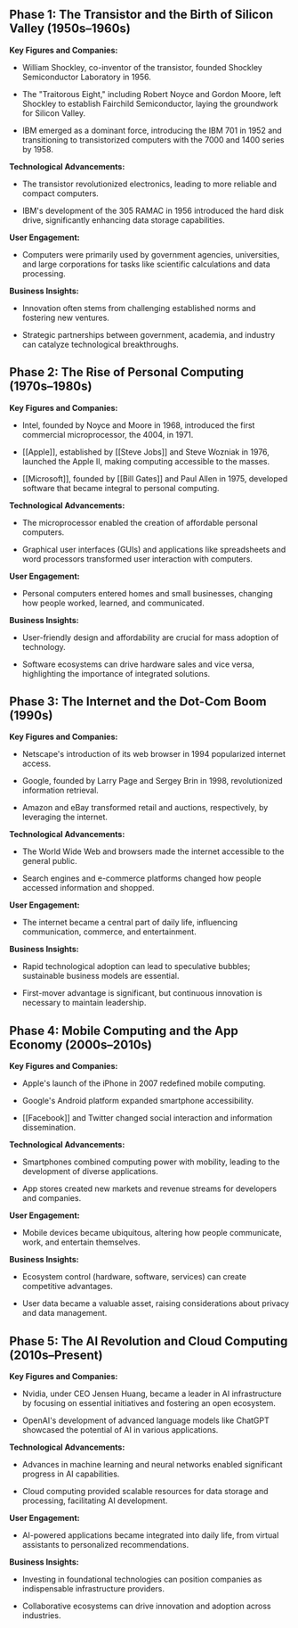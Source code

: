 
## Phase 1: The Transistor and the Birth of Silicon Valley (1950s–1960s)

**Key Figures and Companies:**

- William Shockley, co-inventor of the transistor, founded Shockley Semiconductor Laboratory in 1956.
    
- The "Traitorous Eight," including Robert Noyce and Gordon Moore, left Shockley to establish Fairchild Semiconductor, laying the groundwork for Silicon Valley.
    
- IBM emerged as a dominant force, introducing the IBM 701 in 1952 and transitioning to transistorized computers with the 7000 and 1400 series by 1958.
    

**Technological Advancements:**

- The transistor revolutionized electronics, leading to more reliable and compact computers.
    
- IBM's development of the 305 RAMAC in 1956 introduced the hard disk drive, significantly enhancing data storage capabilities.
    

**User Engagement:**

- Computers were primarily used by government agencies, universities, and large corporations for tasks like scientific calculations and data processing.
    

**Business Insights:**

- Innovation often stems from challenging established norms and fostering new ventures.
    
- Strategic partnerships between government, academia, and industry can catalyze technological breakthroughs.
    

## Phase 2: The Rise of Personal Computing (1970s–1980s)

**Key Figures and Companies:**

- Intel, founded by Noyce and Moore in 1968, introduced the first commercial microprocessor, the 4004, in 1971.
    
- [[Apple]], established by [[Steve Jobs]] and Steve Wozniak in 1976, launched the Apple II, making computing accessible to the masses.
    
- [[Microsoft]], founded by [[Bill Gates]] and Paul Allen in 1975, developed software that became integral to personal computing.
    

**Technological Advancements:**

- The microprocessor enabled the creation of affordable personal computers.
    
- Graphical user interfaces (GUIs) and applications like spreadsheets and word processors transformed user interaction with computers.
    

**User Engagement:**

- Personal computers entered homes and small businesses, changing how people worked, learned, and communicated.
    

**Business Insights:**

- User-friendly design and affordability are crucial for mass adoption of technology.
    
- Software ecosystems can drive hardware sales and vice versa, highlighting the importance of integrated solutions.
    

## Phase 3: The Internet and the Dot-Com Boom (1990s)

**Key Figures and Companies:**

- Netscape's introduction of its web browser in 1994 popularized internet access.
    
- Google, founded by Larry Page and Sergey Brin in 1998, revolutionized information retrieval.
    
- Amazon and eBay transformed retail and auctions, respectively, by leveraging the internet.
    

**Technological Advancements:**

- The World Wide Web and browsers made the internet accessible to the general public.
    
- Search engines and e-commerce platforms changed how people accessed information and shopped.
    

**User Engagement:**

- The internet became a central part of daily life, influencing communication, commerce, and entertainment.
    

**Business Insights:**

- Rapid technological adoption can lead to speculative bubbles; sustainable business models are essential.
    
- First-mover advantage is significant, but continuous innovation is necessary to maintain leadership.
    

## Phase 4: Mobile Computing and the App Economy (2000s–2010s)

**Key Figures and Companies:**

- Apple's launch of the iPhone in 2007 redefined mobile computing.
    
- Google's Android platform expanded smartphone accessibility.
    
- [[Facebook]] and Twitter changed social interaction and information dissemination.
    

**Technological Advancements:**

- Smartphones combined computing power with mobility, leading to the development of diverse applications.
    
- App stores created new markets and revenue streams for developers and companies.
    

**User Engagement:**

- Mobile devices became ubiquitous, altering how people communicate, work, and entertain themselves.
    

**Business Insights:**

- Ecosystem control (hardware, software, services) can create competitive advantages.
    
- User data became a valuable asset, raising considerations about privacy and data management.
    

## Phase 5: The AI Revolution and Cloud Computing (2010s–Present)

**Key Figures and Companies:**

- Nvidia, under CEO Jensen Huang, became a leader in AI infrastructure by focusing on essential initiatives and fostering an open ecosystem.
    
- OpenAI's development of advanced language models like ChatGPT showcased the potential of AI in various applications.
    

**Technological Advancements:**

- Advances in machine learning and neural networks enabled significant progress in AI capabilities.
    
- Cloud computing provided scalable resources for data storage and processing, facilitating AI development.
    

**User Engagement:**

- AI-powered applications became integrated into daily life, from virtual assistants to personalized recommendations.
    

**Business Insights:**

- Investing in foundational technologies can position companies as indispensable infrastructure providers.
    
- Collaborative ecosystems can drive innovation and adoption across industries.
